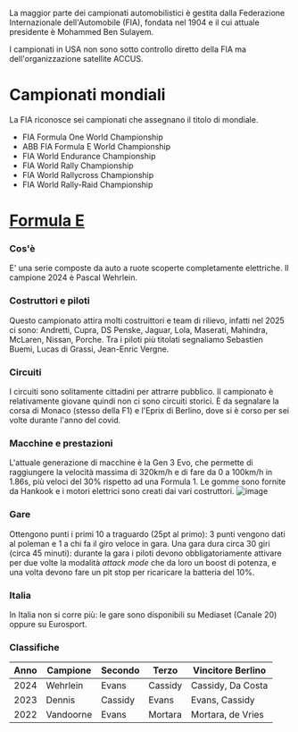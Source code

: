 La maggior parte dei campionati automobilistici è gestita dalla Federazione Internazionale dell'Automobile (FIA), fondata nel 1904 e il cui attuale presidente è Mohammed Ben Sulayem.

I campionati in USA non sono sotto controllo diretto della FIA ma dell'organizzazione satellite ACCUS.

# Campionati mondiali
La FIA riconosce sei campionati che assegnano il titolo di mondiale.
- FIA Formula One World Championship
- ABB FIA Formula E World Championship
- FIA World Endurance Championship
- FIA World Rally Championship
- FIA World Rallycross Championship
- FIA World Rally-Raid Championship

# [Formula E](https://www.fiaformulae.com/it)

### Cos'è
E' una serie composte da auto a ruote scoperte completamente elettriche. Il campione 2024 è Pascal Wehrlein.

### Costruttori e piloti
Questo campionato attira molti costruittori e team di rilievo, infatti nel 2025 ci sono: Andretti, Cupra, DS Penske, Jaguar, Lola, Maserati, Mahindra, McLaren, Nissan, Porche. Tra i piloti più titolati segnaliamo Sebastien Buemi, Lucas di Grassi, Jean-Enric Vergne.

### Circuiti
I circuiti sono solitamente cittadini per attrarre pubblico. Il campionato è relativamente giovane quindi non ci sono circuiti storici. È da segnalare la corsa di Monaco (stesso della F1) e l'Eprix di Berlino, dove si è corso per sei volte durante l'anno del covid.

### Macchine e prestazioni
L'attuale generazione di macchine è la Gen 3 Evo, che permette di raggiungere la velocità massima di 320km/h e di fare da 0 a 100km/h in 1.86s, più veloci del 30% rispetto ad una Formula 1. Le gomme sono fornite da Hankook e i motori elettrici sono creati dai vari costruttori.
![image](https://github.com/user-attachments/assets/d177c62b-c017-4298-a338-e94ae84a1e49)


### Gare
Ottengono punti i primi 10 a traguardo (25pt al primo): 3 punti vengono dati al poleman e 1 a chi fa il giro veloce in gara. Una gara dura circa 30 giri (circa 45 minuti): durante la gara i piloti devono obbligatoriamente attivare per due volte la modalità *attack mode* che da loro un boost di potenza, e una volta devono fare un pit stop per ricaricare la batteria del 10%.

### Italia
In Italia non si corre più: le gare sono disponibili su Mediaset (Canale 20) oppure su Eurosport.

### Classifiche
Anno | Campione | Secondo | Terzo | Vincitore Berlino |
---- | -------- | ------- | ----- | ----------------- |
2024 | Wehrlein | Evans | Cassidy | Cassidy, Da Costa
2023 | Dennis | Cassidy | Evans | Evans, Cassidy
2022 | Vandoorne | Evans | Mortara | Mortara, de Vries
